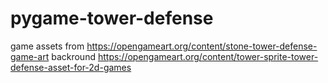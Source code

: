 # pygame-tower-defense

game assets from
https://opengameart.org/content/stone-tower-defense-game-art
backround
https://opengameart.org/content/tower-sprite-tower-defense-asset-for-2d-games
